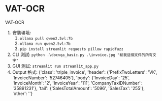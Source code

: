 # VAT-OCR
VAT-OCR
1. 安裝環境:
    1. `ollama pull qwen2.5vl:7b`
    2. `ollama run qwen2.5vl:7b`
    3. `pip install streamlit requests pillow rapidfuzz`
2. CLI 測試: `python .\docvqa_basic.py .\invoice.jpg "給我這個文件的所有文字"`
3. GUI 測試: `streamlit run streamlit_app.py`
4. Output 格式: {'class': 'triple_invoice', 'header': {'PrefixTwoLetters': 'VK', 'InvoiceNumber': '52746405'}, 'body': {'InvoiceDay': '25', 'InvoiceMonth': '2', 'InvoiceYear': '111', 'CompanyTaxIDNumber': '35891231'}, 'tail': {'SalesTotalAmount': '5096', 'SalesTax': '255'}, 'other': ''}
